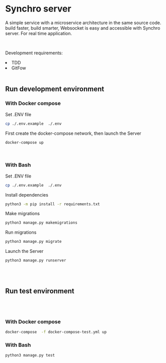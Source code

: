 # Synchro server 
A simple service with a microservice architecture in the same source code. build faster, build smarter, Websocket is easy and accessible with Synchro server. For real time application.


<br>

Development requirements:
<li>TDD</li>
<li>GitFow</li>

<br>

## Run development environment

### With Docker compose

Set .ENV file
```bash
cp ./.env.example  ./.env
```
First create the docker-compose network, then launch the Server
```bash
docker-compose up
```
<br>

### With Bash
Set .ENV file
```bash
cp ./.env.example  ./.env

```
Install dependencies
```bash
python3 -m pip install -r requirements.txt
```

Make migrations
```bash
python3 manage.py makemigrations
```

Run migrations
```bash
python3 manage.py migrate
```

Launch the Server

```bash
python3 manage.py runserver
```

<br>
<br>

## Run test environment
<br>
<br>

### With Docker compose
``` bash 
docker-compose  -f docker-compose-test.yml up
```

### With Bash
``` bash 
python3 manage.py test
```